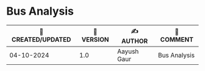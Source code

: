 # Bus Analysis

| 📅 CREATED/UPDATED | 📌 VERSION | ✍️ AUTHOR    | 📝 COMMENT                     |
|--------------------|------------|--------------|--------------------------------|
| 04-10-2024         | 1.0      | Aayush Gaur  |   Bus Analysis   |


